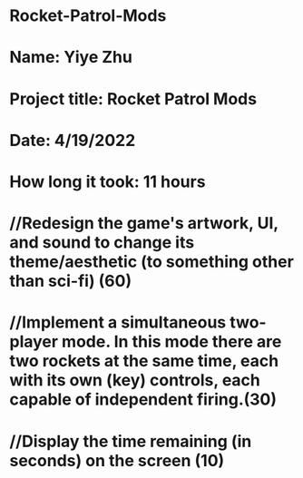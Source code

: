 # Rocket-Patrol-Mods

# Name: Yiye Zhu
# Project title: Rocket Patrol Mods
# Date: 4/19/2022
# How long it took: 11 hours

# //Redesign the game's artwork, UI, and sound to change its theme/aesthetic (to something other than sci-fi) (60)
# //Implement a simultaneous two-player mode. In this mode there are two rockets at the same time, each with its own (key) controls, each capable of independent firing.(30)
# //Display the time remaining (in seconds) on the screen (10)
